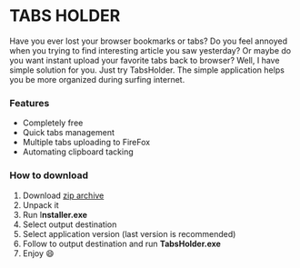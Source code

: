 # TABS HOLDER
Have you ever lost your browser bookmarks or tabs? Do you feel annoyed when you trying to find interesting article you saw yesterday? Or maybe do  you want instant upload your favorite tabs back to browser? Well, I have simple solution for you.
Just try TabsHolder. The simple application helps you be more organized during surfing internet.
### Features
- Completely free
- Quick tabs management
- Multiple tabs uploading to FireFox
- Automating clipboard tacking

### How to download
1. Download  [zip archive](https://github.com/AndrewSotnikovEng/TabsHolder/raw/develop/Installer.zip "zip archive")
2. Unpack it
3. Run I**nstaller.exe**
4. Select output destination
5. Select application version (last version is recommended)
6. Follow to output destination and run **TabsHolder.exe**
7. Enjoy :smile:


